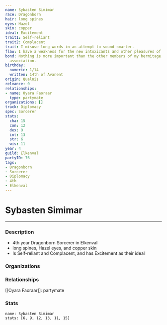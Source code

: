 ```yaml
---
name: Sybasten Simimar
race: Dragonborn
hair: long spines
eyes: Hazel
skin: copper
ideal: Excitement
trait1: Self-reliant
trait2: Complacent
trait: I misuse long words in an attempt to sound smarter.
flaw: I have a weakness for the new intoxicants and other pleasures of this land.
bond: Nothing is more important than the other members of my hermitage, order, or
  association.
birthday:
  numeric: 1/14
  written: 14th of Avanent
origin: Qualnis
relvance: 0
relationships:
- name: Oyara Faoraar
  type: partymate
organizations: []
track: Diplomacy
spec: Sorcerer
stats:
  cha: 15
  con: 12
  dex: 9
  int: 13
  str: 6
  wis: 11
year: 4
guild: Elkenval
partyID: 76
tags:
- Dragonborn
- Sorcerer
- Diplomacy
- 4th
- Elkenval
---
```

# Sybasten Simimar
---
### Description
- 4th year Dragonborn Sorcerer in Elkenval
- long spines, Hazel eyes, and copper skin
- Is Self-reliant and Complacent, and has Excitement as their ideal

### Organizations
### Relationships
[[Oyara Faoraar]]: partymate
### Stats
```statblock
name: Sybasten Simimar
stats: [6, 9, 12, 13, 11, 15]
```